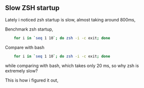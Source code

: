 ## Slow ZSH startup
Lately i noticed zsh startup is slow, almost taking around 800ms,

Benchmark zsh startup,
```bash
    for i in `seq 1 10`; do zsh -i -c exit; done
```

Compare with bash
```bash
    for i in `seq 1 10`; do zsh -i -c exit; done
```

while comparing with bash, which takes only 20 ms, so why zsh is
extremely slow?

This is how i figured it out,

